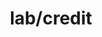 ---  
schema: Loan_ID, LoanAmount, Loan_Amount_Term, Credit_History  
title: lab/credit  
organization: Lab  
notes: Used in 1 lineage(s)  
resources:  
  - name: lab/credit 
    url: file:/Users/kensu/Customers/Kensu/LoanApproval/LAB/masterdata/lab/credit 
    format : CSV  
license: None  
category:
  - Loan Acceptance Product  
maintainer: User  
maintainer_email: UserMail  
---